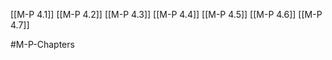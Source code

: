 [[M-P 4.1]]
[[M-P 4.2]]
[[M-P 4.3]]
[[M-P 4.4]]
[[M-P 4.5]]
[[M-P 4.6]]
[[M-P 4.7]]

#M-P-Chapters 
